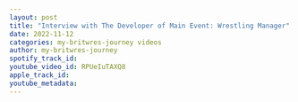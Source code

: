 ```yaml
---
layout: post
title: "Interview with The Developer of Main Event: Wrestling Manager"
date: 2022-11-12
categories: my-britwres-journey videos
author: my-britwres-journey
spotify_track_id: 
youtube_video_id: RPUeIuTAXQ8
apple_track_id: 
youtube_metadata: 
---
```

